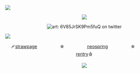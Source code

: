  ![](https://imgur.com/BaaQ6A6.png) <p align="center"> ![](https://komarev.com/ghpvc/?username=undeadlost&color=1c1c1c&label=✄) </p> <p align="center"> ![art: 6V85JrSK9Pm5fuQ on twitter](https://64.media.tumblr.com/bd5fc03f1a88c056a8c604503790e69e/afcb6b063b278a1b-c1/s640x960/9b29b05a0066f64d0d30e5cd899162aead0b38cf.gifv) </p> 
 ![](https://imgur.com/BaaQ6A6.png) <p align="center"> 🩹[strawpage](https://cannibalisticurges.straw.page)ㅤㅤㅤ ㅤㅤ ☆ㅤ ㅤㅤ ㅤㅤ[neospring](https://neospring.org/@cannib4l)ㅤㅤㅤ ㅤㅤ ☆ㅤ ㅤㅤ ㅤㅤ[rentry](https://neospring.org/@cannib4l)🩸 <p align="center"> 
  ![](https://imgur.com/BaaQ6A6.png)

